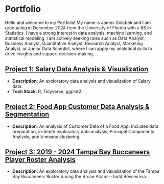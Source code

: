 # Portfolio 

Hello and welcome to my Portfolio! My name is James Golabek and I am graduating in December 2024 from the University of Florida with a BS in Statistics. I have a strong interest in data analysis, machine learning, and statistical modeling. I am actively seeking roles such as Data Analyst, Business Analyst, Quantitative Analyst, Research Analyst, Marketing Analyst, or Junior Data Scientist, where I can apply my analytical skills to drive insights and support decision-making.


## [Project 1: Salary Data Analysis & Visualization](https://github.com/jamesgolabek22/Salary_DA_Viz)
- **Description**: An exploratory data analysis and visualization of Salary data.
- **Tech Stack**: R, Tidyverse, ggplot2.

## [Project 2: Food App Customer Data Analysis & Segmentation](https://github.com/jamesgolabek22/ifood_CA)
- **Description**: An analysis of Customer Data of a Food App. Includes data preparation, in-depth exploratory data analysis, Principal Components Analysis, and k-means clustering.

## [Project 3: 2019 - 2024 Tampa Bay Buccaneers Player Roster Analysis](https://github.com/jamesgolabek22/BUCS)
- **Description**: An exploratory data analysis and visualization of the Tampa Bay Buccaneers Roster during the Bruce Arians--Todd Bowles Era.

